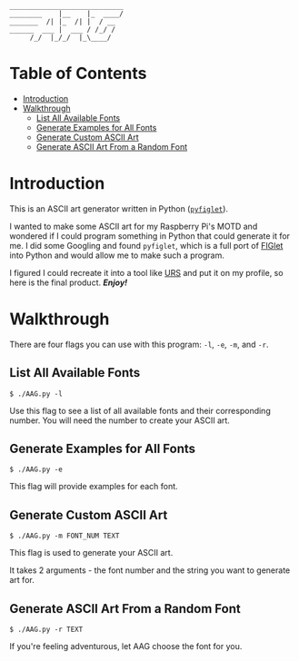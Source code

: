     ____________________________
    ________    |__    |_  ____/
    _______  /| |_  /| |  / __  
    ______  ___ |  ___ / /_/ /  
         /_/  |_/_/  |_\____/   

# Table of Contents

* [Introduction](#introduction)
* [Walkthrough](#walkthrough)
    + [List All Available Fonts](#list-all-available-fonts)
    + [Generate Examples for All Fonts](#generate-examples-for-all-fonts)
    + [Generate Custom ASCII Art](#generate-custom-ascii-art)
    + [Generate ASCII Art From a Random Font](#generate-ascii-art-from-a-random-font)

# Introduction

This is an ASCII art generator written in Python ([`pyfiglet`][PyFiglet]).

I wanted to make some ASCII art for my Raspberry Pi's MOTD and wondered if I could program something in Python that could generate it for me. I did some Googling and found `pyfiglet`, which is a full port of [FIGlet][FIGlet] into Python and would allow me to make such a program. 

I figured I could recreate it into a tool like [URS][URS] and put it on my profile, so here is the final product. ***Enjoy!***

# Walkthrough

There are four flags you can use with this program: `-l`, `-e`, `-m`, and `-r`.

## List All Available Fonts

`$ ./AAG.py -l`

Use this flag to see a list of all available fonts and their corresponding number. You will need the number to create your ASCII art.

## Generate Examples for All Fonts

`$ ./AAG.py -e`

This flag will provide examples for each font. 

## Generate Custom ASCII Art

`$ ./AAG.py -m FONT_NUM TEXT`

This flag is used to generate your ASCII art.

It takes 2 arguments - the font number and the string you want to generate art for.

## Generate ASCII Art From a Random Font

`$ ./AAG.py -r TEXT`

If you're feeling adventurous, let AAG choose the font for you.

<!-- LINKS -->
[PyFiglet]: https://pypi.org/project/pyfiglet/
[FIGlet]: http://www.figlet.org/
[URS]: https://github.com/JosephLai241/URS